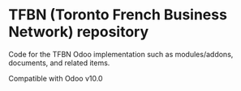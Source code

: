 TFBN (Toronto French Business Network) repository
=================================================
Code for the TFBN Odoo implementation such as modules/addons, documents, and related items.

Compatible with Odoo v10.0
